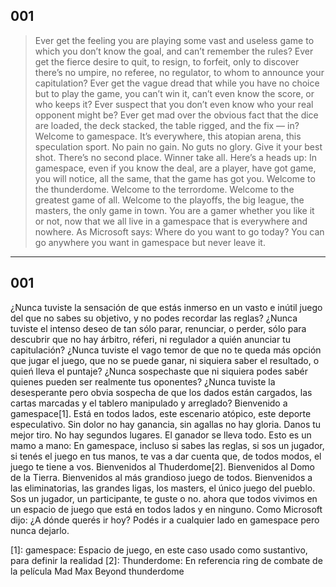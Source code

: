 
## 001
> Ever get the feeling you are playing some vast and useless game to which you don’t know the goal, and can’t remember the rules? Ever get the fierce desire to quit, to resign, to forfeit, only to discover there’s no umpire, no referee, no regulator, to whom to announce your capitulation? Ever get the vague dread that while you have no choice but to play the game, you can’t win it, can’t even know the score, or who keeps it? Ever suspect that you don’t even know who your real opponent might be? Ever get mad over the obvious fact that the dice are loaded, the deck stacked, the table rigged, and the fix — in? Welcome to gamespace. It’s everywhere, this atopian arena, this speculation sport. No pain no gain. No guts no glory. Give it your best shot. There’s no second place. Winner take all. Here’s a heads up: In gamespace, even if you know the deal, are a player, have got game, you will notice, all the same, that the game has got you. Welcome to the thunderdome. Welcome to the terrordome. Welcome to the greatest game of all. Welcome to the playoffs, the big league, the masters, the only game in town. You are a gamer whether you like it or not, now that we all live in a gamespace that is everywhere and nowhere. As Microsoft says: Where do you want to go today? You can go anywhere you want in gamespace but never leave it.

-------

## 001


¿Nunca tuviste la sensación de que estás inmerso en un vasto e inútil juego  del que no sabes su objetivo, y no podes recordar las reglas? ¿Nunca tuviste el intenso deseo de tan sólo parar, renunciar, o perder, sólo para descubrir que no hay árbitro, réferi, ni regulador a quién anunciar tu capitulación? ¿Nunca tuviste el vago temor de que no te queda más opción que jugar el juego, que no se puede ganar, ni siquiera saber el resultado, o quień lleva el puntaje? ¿Nunca sospechaste que ni siquiera podes sabér quienes pueden ser realmente tus oponentes? ¿Nunca tuviste la desesperante pero obvia sospecha de que los dados están cargados, las cartas marcadas y el tablero manipulado y arreglado? Bienvenido a gamespace[1]. Está en todos lados, este escenario atópico, este deporte especulativo. Sin dolor no hay ganancia, sin agallas no hay gloria. Danos tu mejor tiro. No hay segundos lugares. El ganador se lleva todo. Esto es un mamo a mano: En gamespace, incluso si sabes las reglas, si sos un jugador, si tenés el juego en tus manos, te vas a dar cuenta que, de todos modos, el juego te tiene a vos. Bienvenidos al Thuderdome[2]. Bienvenidos al Domo de la Tierra. Bienvenidos al más grandioso juego de todos. Bienvenidos a las eliminatorias, las grandes ligas, los masters, el único juego del pueblo. Sos un jugador, un participante, te guste o no. ahora que todos vivimos en un espacio de juego que está en todos lados y en ninguno. Como Microsoft dijo: ¿A dónde querés ir hoy? Podés ir a cualquier lado en gamespace pero nunca dejarlo.


[1]: gamespace: Espacio de juego, en este caso usado como sustantivo, para definir la realidad
[2]: Thunderdome: En referencia ring de combate de la película Mad Max Beyond thunderdome
